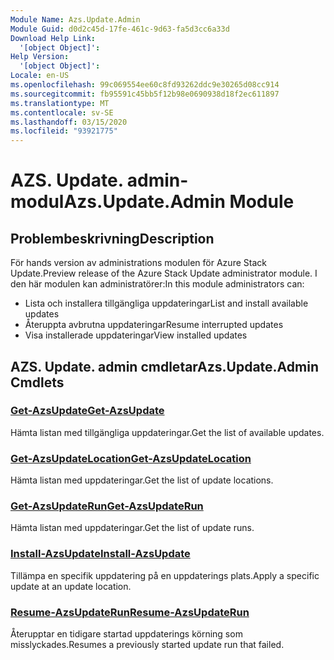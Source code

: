 ```yaml
---
Module Name: Azs.Update.Admin
Module Guid: d0d2c45d-17fe-461c-9d63-fa5d3cc6a33d
Download Help Link:
  '[object Object]': 
Help Version:
  '[object Object]': 
Locale: en-US
ms.openlocfilehash: 99c069554ee60c8fd93262ddc9e30265d08cc914
ms.sourcegitcommit: fb95591c45bb5f12b98e0690938d18f2ec611897
ms.translationtype: MT
ms.contentlocale: sv-SE
ms.lasthandoff: 03/15/2020
ms.locfileid: "93921775"
---
```

# <span data-ttu-id="03f23-101">AZS. Update. admin-modul</span><span class="sxs-lookup"><span data-stu-id="03f23-101">Azs.Update.Admin Module</span></span>
## <span data-ttu-id="03f23-102">Problembeskrivning</span><span class="sxs-lookup"><span data-stu-id="03f23-102">Description</span></span>
<span data-ttu-id="03f23-103">För hands version av administrations modulen för Azure Stack Update.</span><span class="sxs-lookup"><span data-stu-id="03f23-103">Preview release of the Azure Stack Update administrator module.</span></span>  <span data-ttu-id="03f23-104">I den här modulen kan administratörer:</span><span class="sxs-lookup"><span data-stu-id="03f23-104">In this module administrators can:</span></span>
- <span data-ttu-id="03f23-105">Lista och installera tillgängliga uppdateringar</span><span class="sxs-lookup"><span data-stu-id="03f23-105">List and install available updates</span></span>
- <span data-ttu-id="03f23-106">Återuppta avbrutna uppdateringar</span><span class="sxs-lookup"><span data-stu-id="03f23-106">Resume interrupted updates</span></span>
- <span data-ttu-id="03f23-107">Visa installerade uppdateringar</span><span class="sxs-lookup"><span data-stu-id="03f23-107">View installed updates</span></span>

## <span data-ttu-id="03f23-108">AZS. Update. admin cmdletar</span><span class="sxs-lookup"><span data-stu-id="03f23-108">Azs.Update.Admin Cmdlets</span></span>
### [<span data-ttu-id="03f23-109">Get-AzsUpdate</span><span class="sxs-lookup"><span data-stu-id="03f23-109">Get-AzsUpdate</span></span>](Get-AzsUpdate.md)
<span data-ttu-id="03f23-110">Hämta listan med tillgängliga uppdateringar.</span><span class="sxs-lookup"><span data-stu-id="03f23-110">Get the list of available updates.</span></span>

### [<span data-ttu-id="03f23-111">Get-AzsUpdateLocation</span><span class="sxs-lookup"><span data-stu-id="03f23-111">Get-AzsUpdateLocation</span></span>](Get-AzsUpdateLocation.md)
<span data-ttu-id="03f23-112">Hämta listan med uppdateringar.</span><span class="sxs-lookup"><span data-stu-id="03f23-112">Get the list of update locations.</span></span>

### [<span data-ttu-id="03f23-113">Get-AzsUpdateRun</span><span class="sxs-lookup"><span data-stu-id="03f23-113">Get-AzsUpdateRun</span></span>](Get-AzsUpdateRun.md)
<span data-ttu-id="03f23-114">Hämta listan med uppdateringar.</span><span class="sxs-lookup"><span data-stu-id="03f23-114">Get the list of update runs.</span></span>

### [<span data-ttu-id="03f23-115">Install-AzsUpdate</span><span class="sxs-lookup"><span data-stu-id="03f23-115">Install-AzsUpdate</span></span>](Install-AzsUpdate.md)
<span data-ttu-id="03f23-116">Tillämpa en specifik uppdatering på en uppdaterings plats.</span><span class="sxs-lookup"><span data-stu-id="03f23-116">Apply a specific update at an update location.</span></span>

### [<span data-ttu-id="03f23-117">Resume-AzsUpdateRun</span><span class="sxs-lookup"><span data-stu-id="03f23-117">Resume-AzsUpdateRun</span></span>](Resume-AzsUpdateRun.md)
<span data-ttu-id="03f23-118">Återupptar en tidigare startad uppdaterings körning som misslyckades.</span><span class="sxs-lookup"><span data-stu-id="03f23-118">Resumes a previously started update run that failed.</span></span>

